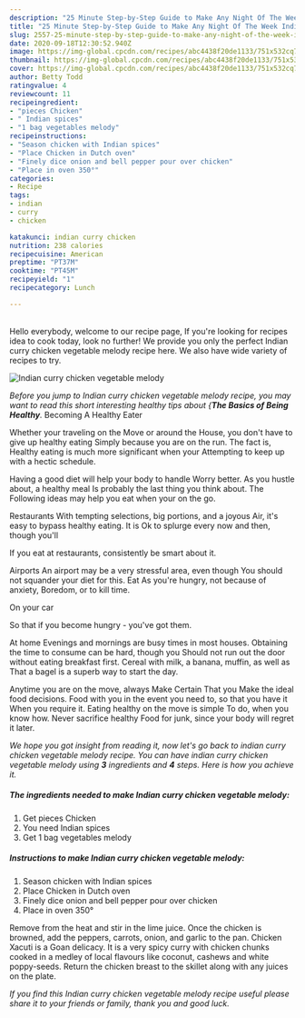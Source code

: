 ```yaml
---
description: "25 Minute Step-by-Step Guide to Make Any Night Of The Week Indian curry chicken vegetable melody"
title: "25 Minute Step-by-Step Guide to Make Any Night Of The Week Indian curry chicken vegetable melody"
slug: 2557-25-minute-step-by-step-guide-to-make-any-night-of-the-week-indian-curry-chicken-vegetable-melody
date: 2020-09-18T12:30:52.940Z
image: https://img-global.cpcdn.com/recipes/abc4438f20de1133/751x532cq70/indian-curry-chicken-vegetable-melody-recipe-main-photo.jpg
thumbnail: https://img-global.cpcdn.com/recipes/abc4438f20de1133/751x532cq70/indian-curry-chicken-vegetable-melody-recipe-main-photo.jpg
cover: https://img-global.cpcdn.com/recipes/abc4438f20de1133/751x532cq70/indian-curry-chicken-vegetable-melody-recipe-main-photo.jpg
author: Betty Todd
ratingvalue: 4
reviewcount: 11
recipeingredient:
- "pieces Chicken"
- " Indian spices"
- "1 bag vegetables melody"
recipeinstructions:
- "Season chicken with Indian spices"
- "Place Chicken in Dutch oven"
- "Finely dice onion and bell pepper pour over chicken"
- "Place in oven 350°"
categories:
- Recipe
tags:
- indian
- curry
- chicken

katakunci: indian curry chicken 
nutrition: 238 calories
recipecuisine: American
preptime: "PT37M"
cooktime: "PT45M"
recipeyield: "1"
recipecategory: Lunch

---
```

<br>
Hello everybody, welcome to our recipe page, If you're looking for recipes idea to cook today, look no further! We provide you only the perfect Indian curry chicken vegetable melody recipe here. We also have wide variety of recipes to try.
<br>


![Indian curry chicken vegetable melody](https://img-global.cpcdn.com/recipes/abc4438f20de1133/751x532cq70/indian-curry-chicken-vegetable-melody-recipe-main-photo.jpg)

<i>Before you jump to Indian curry chicken vegetable melody recipe, you may want to read this short interesting healthy tips about {<strong>The Basics of Being Healthy</strong>.</i>
Becoming A Healthy Eater

Whether your traveling on the Move or around the
House, you don't have to give up healthy eating
Simply because you are on the run. The fact is,
Healthy eating is much more significant when your
Attempting to keep up with a hectic schedule.

Having a good diet will help your body to handle
Worry better. As you hustle about, a healthy meal
Is probably the last thing you think about. The
Following ideas may help you eat when your on the go.

Restaurants
With tempting selections, big portions, and a joyous 
Air, it's easy to bypass healthy eating. It is 
Ok to splurge every now and then, though you'll

If you eat at restaurants, consistently be smart
about it.

Airports
An airport may be a very stressful area, even though 
You should not squander your diet for this. Eat
As you're hungry, not because of anxiety,
Boredom, or to kill time.

On your car

So that if you become hungry - you've got them.

At home
Evenings and mornings are busy times in most houses.
Obtaining the time to consume can be hard, though you
Should not run out the door without eating breakfast
first. Cereal with milk, a banana, muffin, as well as 
That a bagel is a superb way to start the day.

Anytime you are on the move, always Make Certain That you
Make the ideal food decisions. 
Food with you in the event you need to, so that you have it
When you require it. Eating healthy on the move is simple 
To do, when you know how. Never sacrifice healthy
Food for junk, since your body will regret it later.


<i>We hope you got insight from reading it, now let's go back to indian curry chicken vegetable melody recipe. You can have indian curry chicken vegetable melody using <strong>3</strong> ingredients and <strong>4</strong> steps. Here is how you achieve it.
</i>

##### The ingredients needed to make Indian curry chicken vegetable melody:

1. Get pieces Chicken
1. You need  Indian spices
1. Get 1 bag vegetables melody


##### Instructions to make Indian curry chicken vegetable melody:

1. Season chicken with Indian spices
1. Place Chicken in Dutch oven
1. Finely dice onion and bell pepper pour over chicken
1. Place in oven 350°


Remove from the heat and stir in the lime juice. Once the chicken is browned, add the peppers, carrots, onion, and garlic to the pan. Chicken Xacuti is a Goan delicacy. It is a very spicy curry with chicken chunks cooked in a medley of local flavours like coconut, cashews and white poppy-seeds. Return the chicken breast to the skillet along with any juices on the plate. 

<i>If you find this Indian curry chicken vegetable melody recipe useful please share it to your friends or family, thank you and good luck.</i>
